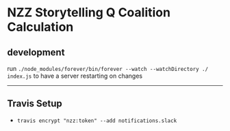 # NZZ Storytelling Q Coalition Calculation

## development
run `./node_modules/forever/bin/forever --watch --watchDirectory ./ index.js` to have a server restarting on changes


-----

## Travis Setup
  * `travis encrypt "nzz:token" --add notifications.slack`
